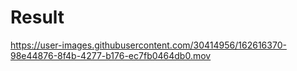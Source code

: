 <h1>Result</h1>

https://user-images.githubusercontent.com/30414956/162616370-98e44876-8f4b-4277-b176-ec7fb0464db0.mov








